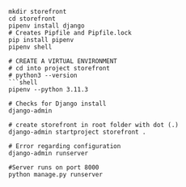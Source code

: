 ````shell
mkdir storefront
cd storefront
pipenv install django
# Creates Pipfile and Pipfile.lock
pip install pipenv
pipenv shell

# CREATE A VIRTUAL ENVIRONMENT
# cd into project storefront
# python3 --version
```shell
pipenv --python 3.11.3
````

```shell
# Checks for Django install
django-admin

# create storefront in root folder with dot (.)
django-admin startproject storefront .

# Error regarding configuration
django-admin runserver

#Server runs on port 8000
python manage.py runserver
```

```

```
